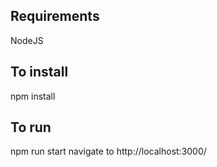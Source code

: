 ## Requirements
NodeJS

## To install
npm install

## To run
npm run start
navigate to http://localhost:3000/

